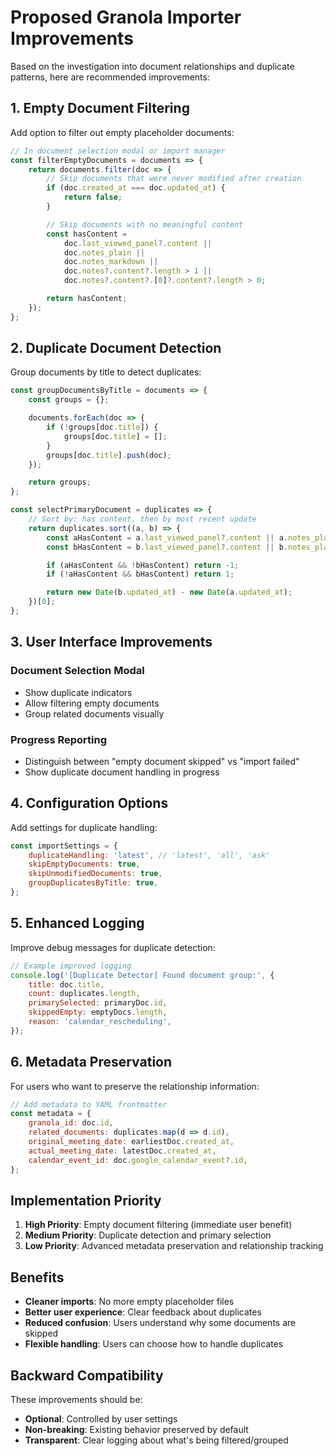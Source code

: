 # Proposed Granola Importer Improvements

Based on the investigation into document relationships and duplicate patterns, here are recommended improvements:

## 1. Empty Document Filtering

Add option to filter out empty placeholder documents:

```javascript
// In document selection modal or import manager
const filterEmptyDocuments = documents => {
	return documents.filter(doc => {
		// Skip documents that were never modified after creation
		if (doc.created_at === doc.updated_at) {
			return false;
		}

		// Skip documents with no meaningful content
		const hasContent =
			doc.last_viewed_panel?.content ||
			doc.notes_plain ||
			doc.notes_markdown ||
			doc.notes?.content?.length > 1 ||
			doc.notes?.content?.[0]?.content?.length > 0;

		return hasContent;
	});
};
```

## 2. Duplicate Document Detection

Group documents by title to detect duplicates:

```javascript
const groupDocumentsByTitle = documents => {
	const groups = {};

	documents.forEach(doc => {
		if (!groups[doc.title]) {
			groups[doc.title] = [];
		}
		groups[doc.title].push(doc);
	});

	return groups;
};

const selectPrimaryDocument = duplicates => {
	// Sort by: has content, then by most recent update
	return duplicates.sort((a, b) => {
		const aHasContent = a.last_viewed_panel?.content || a.notes_plain;
		const bHasContent = b.last_viewed_panel?.content || b.notes_plain;

		if (aHasContent && !bHasContent) return -1;
		if (!aHasContent && bHasContent) return 1;

		return new Date(b.updated_at) - new Date(a.updated_at);
	})[0];
};
```

## 3. User Interface Improvements

### Document Selection Modal

- Show duplicate indicators
- Allow filtering empty documents
- Group related documents visually

### Progress Reporting

- Distinguish between "empty document skipped" vs "import failed"
- Show duplicate document handling in progress

## 4. Configuration Options

Add settings for duplicate handling:

```javascript
const importSettings = {
	duplicateHandling: 'latest', // 'latest', 'all', 'ask'
	skipEmptyDocuments: true,
	skipUnmodifiedDocuments: true,
	groupDuplicatesByTitle: true,
};
```

## 5. Enhanced Logging

Improve debug messages for duplicate detection:

```javascript
// Example improved logging
console.log('[Duplicate Detector] Found document group:', {
	title: doc.title,
	count: duplicates.length,
	primarySelected: primaryDoc.id,
	skippedEmpty: emptyDocs.length,
	reason: 'calendar_rescheduling',
});
```

## 6. Metadata Preservation

For users who want to preserve the relationship information:

```javascript
// Add metadata to YAML frontmatter
const metadata = {
	granola_id: doc.id,
	related_documents: duplicates.map(d => d.id),
	original_meeting_date: earliestDoc.created_at,
	actual_meeting_date: latestDoc.created_at,
	calendar_event_id: doc.google_calendar_event?.id,
};
```

## Implementation Priority

1. **High Priority**: Empty document filtering (immediate user benefit)
2. **Medium Priority**: Duplicate detection and primary selection
3. **Low Priority**: Advanced metadata preservation and relationship tracking

## Benefits

- **Cleaner imports**: No more empty placeholder files
- **Better user experience**: Clear feedback about duplicates
- **Reduced confusion**: Users understand why some documents are skipped
- **Flexible handling**: Users can choose how to handle duplicates

## Backward Compatibility

These improvements should be:

- **Optional**: Controlled by user settings
- **Non-breaking**: Existing behavior preserved by default
- **Transparent**: Clear logging about what's being filtered/grouped
